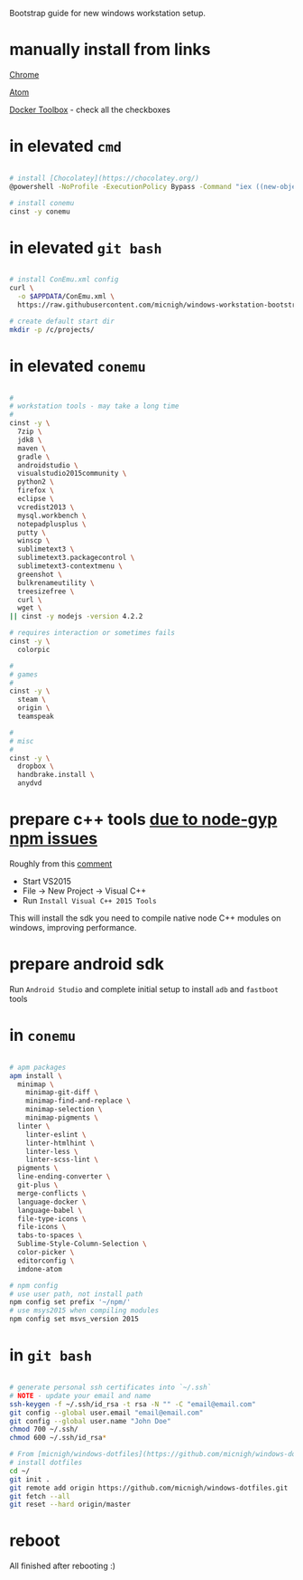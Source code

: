 Bootstrap guide for new windows workstation setup.

# manually install from links

[Chrome](https://www.google.com/chrome/browser/desktop/index.html)

[Atom](https://atom.io/download/windows)

[Docker Toolbox](https://www.docker.com/toolbox) - check all the checkboxes

# in elevated `cmd`

```bash

# install [Chocolatey](https://chocolatey.org/)
@powershell -NoProfile -ExecutionPolicy Bypass -Command "iex ((new-object net.webclient).DownloadString('https://chocolatey.org/install.ps1'))" && SET PATH=%PATH%;%ALLUSERSPROFILE%\chocolatey\bin

# install conemu
cinst -y conemu

```

# in elevated `git bash`

```bash

# install ConEmu.xml config
curl \
  -o $APPDATA/ConEmu.xml \
  https://raw.githubusercontent.com/micnigh/windows-workstation-bootstrap/master/files/AppData/Roaming/ConEmu.xml

# create default start dir
mkdir -p /c/projects/

```

# in elevated `conemu`

```bash

#
# workstation tools - may take a long time
#
cinst -y \
  7zip \
  jdk8 \
  maven \
  gradle \
  androidstudio \
  visualstudio2015community \
  python2 \
  firefox \
  eclipse \
  vcredist2013 \
  mysql.workbench \
  notepadplusplus \
  putty \
  winscp \
  sublimetext3 \
  sublimetext3.packagecontrol \
  sublimetext3-contextmenu \
  greenshot \
  bulkrenameutility \
  treesizefree \
  curl \
  wget \
|| cinst -y nodejs -version 4.2.2

# requires interaction or sometimes fails
cinst -y \
  colorpic

#
# games
#
cinst -y \
  steam \
  origin \
  teamspeak

#
# misc
#
cinst -y \
  dropbox \
  handbrake.install \
  anydvd

```

# prepare c++ tools [due to node-gyp npm issues](https://github.com/nodejs/node-gyp/issues/629#issuecomment-151018292)

Roughly from this [comment](https://github.com/nodejs/node-gyp/issues/629#issuecomment-151009181)

 - Start VS2015
 - File -> New Project -> Visual C++
 - Run `Install Visual C++ 2015 Tools`

This will install the sdk you need to compile native node C++ modules on windows, improving performance.

# prepare android sdk

Run `Android Studio` and complete initial setup to install `adb` and `fastboot` tools

# in `conemu`

```bash

# apm packages
apm install \
  minimap \
    minimap-git-diff \
    minimap-find-and-replace \
    minimap-selection \
    minimap-pigments \
  linter \
    linter-eslint \
    linter-htmlhint \
    linter-less \
    linter-scss-lint \
  pigments \
  line-ending-converter \
  git-plus \
  merge-conflicts \
  language-docker \
  language-babel \
  file-type-icons \
  file-icons \
  tabs-to-spaces \
  Sublime-Style-Column-Selection \
  color-picker \
  editorconfig \
  imdone-atom

# npm config
# use user path, not install path
npm config set prefix '~/npm/'
# use msys2015 when compiling modules
npm config set msvs_version 2015

```

# in `git bash`

```bash

# generate personal ssh certificates into `~/.ssh`
# NOTE - update your email and name
ssh-keygen -f ~/.ssh/id_rsa -t rsa -N "" -C "email@email.com"
git config --global user.email "email@email.com"
git config --global user.name "John Doe"
chmod 700 ~/.ssh/
chmod 600 ~/.ssh/id_rsa*

# From [micnigh/windows-dotfiles](https://github.com/micnigh/windows-dotfiles)
# install dotfiles
cd ~/
git init .
git remote add origin https://github.com/micnigh/windows-dotfiles.git
git fetch --all
git reset --hard origin/master

```

# reboot

All finished after rebooting :)

